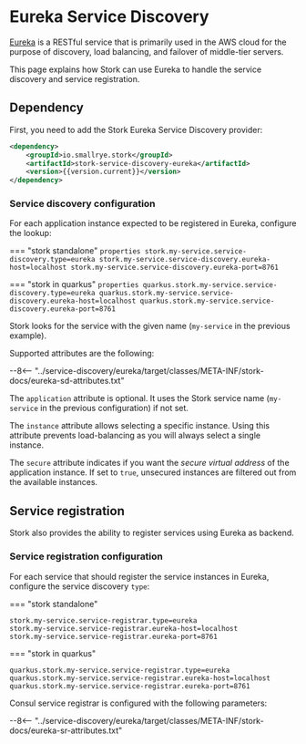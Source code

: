 # Eureka Service Discovery

[Eureka](https://github.com/Netflix/eureka) is a RESTful service that is primarily used in the AWS cloud for the purpose of discovery, load balancing, and failover of middle-tier servers.

This page explains how Stork can use Eureka to handle the service discovery and service registration.

## Dependency

First, you need to add the Stork Eureka Service Discovery provider:

```xml
<dependency>
    <groupId>io.smallrye.stork</groupId>
    <artifactId>stork-service-discovery-eureka</artifactId>
    <version>{{version.current}}</version>
</dependency>
```

### Service discovery configuration

For each application instance expected to be registered in Eureka, configure the lookup:

=== "stork standalone"
    ```properties
    stork.my-service.service-discovery.type=eureka
    stork.my-service.service-discovery.eureka-host=localhost
    stork.my-service.service-discovery.eureka-port=8761
    ```

=== "stork in quarkus"
    ```properties
    quarkus.stork.my-service.service-discovery.type=eureka
    quarkus.stork.my-service.service-discovery.eureka-host=localhost
    quarkus.stork.my-service.service-discovery.eureka-port=8761
    ```


Stork looks for the service with the given name (`my-service` in the previous example).

Supported attributes are the following:

--8<-- "../service-discovery/eureka/target/classes/META-INF/stork-docs/eureka-sd-attributes.txt"

The `application` attribute is optional.
It uses the Stork service name (`my-service` in the previous configuration) if not set.

The `instance` attribute allows selecting a specific instance.
Using this attribute prevents load-balancing as you will always select a single instance.

The `secure` attribute indicates if you want the _secure virtual address_ of the application instance.
If set to `true`, unsecured instances are filtered out from the available instances.

## Service registration

Stork also provides the ability to register services using Eureka as backend.

### Service registration configuration

For each service that should register the service instances in Eureka, configure the service discovery `type`:

=== "stork standalone"
```properties
stork.my-service.service-registrar.type=eureka
stork.my-service.service-registrar.eureka-host=localhost
stork.my-service.service-registrar.eureka-port=8761
```

=== "stork in quarkus"
```properties
quarkus.stork.my-service.service-registrar.type=eureka
quarkus.stork.my-service.service-registrar.eureka-host=localhost
quarkus.stork.my-service.service-registrar.eureka-port=8761
```

Consul service registrar is configured with the following parameters:

--8<-- "../service-discovery/eureka/target/classes/META-INF/stork-docs/eureka-sr-attributes.txt"
